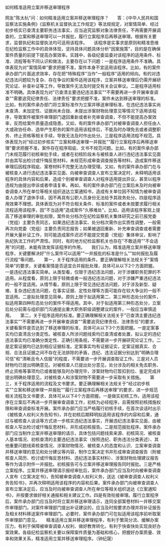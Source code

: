 如何精准适用立案并移送审理程序

网友"陈太杭"问：如何精准适用立案并移送审理程序？　　答：《中华人民共和国监察法实施条例》《监察机关监督执法工作规定》等法规规定，对案情简单、经过初步核实已查清主要职务违法事实，应当追究监察对象法律责任，不再需要开展调查的，立案和移送审理可以一并报批，履行立案程序后再移送审理。根据有关要求，监督执纪和监督执法均可适用该程序。　　该程序是实事求是原则和精准思维在纪检监察工作中的具体体现，坚持具体问题具体分析"因案施策"，目的是在确保案件质量的前提下提高办案效率。实践中，各级纪委监委对该程序的适用条件、标准、流程等有不同认识和做法，主要存在以下问题：一是程序适用条件不准确。具体表现为对"案情简单"要求把握不准，案件本身不宜适用该程序。比如，有的案件承办部门片面追求效率，存在把"特殊程序"当作"一般程序"适用的倾向。有的对违纪违法问题较为复杂、存在争议的案件适用该程序，立案并移送审理后仍需开展研究论证、补查补证等工作，导致案件无法及时提交有关会议审议。二是程序适用标准不明确。具体表现为对"已查清主要违纪违法事实""不需要再进一步开展审查调查""需要追究纪律责任、法律责任"要求把握不准，案件未达到移送审理的标准。比如，有的案件承办部门将立案标准作为立案并移送审理标准，在违纪违法事实尚未查清、未加定性、证据尚未合拢、未提出涉案财物处理意见等情况下适用该程序，导致案件被案件审理部门退回重新或者补充审查调查，不但不能提高办案效率，反而给案件质量造成隐患。又如，有的案件承办部门对被审查调查人担任由人大或政协任命、选举产生职务的案件适用该程序后，不能及时办理免去或者调整职务、终止资格等相关手续，导致无法及时作出处分。三是程序适用流程不规范。具体表现为对"经过初步核实""立案和移送审理一并报批""履行立案程序后再移送审理"要求把握不准，案件存在程序瑕疵、文书不规范问题。比如，有的案件承办部门未规范履行初核审批手续，或者在初核阶段未与被核查人进行违纪违法事实见面并由其写出检讨或忏悔反思材料，未规范形成审查调查报告等材料，造成案件移送审理后因程序瑕疵、案卷材料不完整无法办理受理。又如，有的案件承办部门在与被核查人进行违纪违法事实见面、向被审查调查人宣布立案决定时，未释明适用该程序的具体内容和后果，造成个别被审查调查人对程序适用提出异议，甚至以程序违规为由提出申诉或者申请复审。再如，有的案件承办部门在立案后未及时向被审查调查人所在单位等相关组织送达立案通知书，造成有关单位因不知情为被审查调查人办理了退休手续，因不再具有公职人员身份无法给予其政务处分。四是程序适用效果不理想。具体表现为对不符合相关条件、标准的案件或者未按要求履行相关流程适用该程序，因"不当适用"造成案件"久移难处"。比如，适用该程序客观上提高了移送审理的审批权限，案件处分档次在纪检监察机关集体研究之前已报党委（党组）主要负责同志，如果违纪违法事实、处分档次需作出实质性调整，一般需再次向党委（党组）主要负责同志报告；如果被退回重新、补充审查调查或者需要开展大量补证工作，则可能造成案件迟迟不能提交党委（党组）集体审议，影响了执纪执法工作的严肃性。同时，有的地方纪检监察机关也存在"不敢适用""不会适用"的问题，未能有效发挥该程序的作用。　　我们认为，精准适用立案并移送审理程序，关键要解决好"什么案件可以适用""一并报批的标准是什么""如何报批及履行流程"等问题。　　第一，关于程序适用的条件。要正确理解相关法规关于"案情简单"的要求，关键看案情是否适宜合并报批处理，具体可从以下2个方面把握。一是违纪违法事实简单。从类型看，仅限于违纪违法问题，对于涉嫌职务犯罪的不适用。从程度看，原则上限于轻微或者一般违纪违法问题，对于涉嫌严重违纪违法的一般不宜适用。从情节看，原则上限于常见违纪违法问题，对于涉及新型、疑难、复杂违纪违法问题，在事实证据、定性处理等方面可能存在较大争议的一般不宜适用。二是拟处理意见简单。原则上限于拟适用第二、第三种形态处分的案件，拟适用第四种形态处分的案件不得适用。其中，对于拟适用第三种形态处分，立案后处分前需与组织部门沟通提出重大职务职级调整建议的案件，一般应当审慎适用。　　第二，关于程序适用的标准。要正确理解相关法规关于"已查清主要违纪违法事实""不需要再进一步开展审查调查""需要追究纪律责任、法律责任"的要求，关键看案件是否达到了移送审理的标准，具体可从以下3个方面把握。一是定案事实均已查清且分类定性。被核查人所涉问题线索均已查清或者处置，拟认定的违纪违法事实均已准确分类定性、正确引用条规，不需要进一步开展研究论证工作。二是定案证据均已达到相应证据标准。定案事实均有证据证实，定案证据真实、合规、合法且证据之间不存在无法排除的矛盾，违纪、违法证据分别达到"明确合理可信"和"清晰且令人信服"的程度，不需要进一步开展调查取证工作。三是对人员财物均已提出明确意见。对被核查人已提出处分意见，处分涉及的相关免去职务、终止资格等事项均已或者能够及时办理完毕，涉案财物均已暂扣到位、鉴定完成并提出明确处理意见，对被核查人和涉案财物不需要进一步采取有关措施。　　第三，关于程序适用的流程及文书要求。要正确理解相关法规关于"经过初步核实""立案和移送审理一并报批""履行立案程序后再移送审理"的要求，进一步规范相关流程及文书要求，具体可从以下4个方面把握。一是做实初核工作。适用该程序在立案后不再进一步开展审查调查工作，初核为必经程序，且需按照初核措施权限和审查调查标准开展。案件承办部门应当严格履行初核手续，在首次谈话时出示《被核查人权利义务告知书》，并在初核后期释明拟适用该程序的内容和后果，通过与被核查人谈话等方式进一步核实违纪违法事实，开展违纪违法事实见面，由被核查人写出检讨或忏悔反思材料，并形成初核报告。二是规范报批程序。案件承办部门应当制作立案并移送审理的请示，具体包括问题线索来源、初核简况、被核查人基本情况、初核查清的主要违纪违法事实（按照违纪、职务违法分类表述）、其他重要问题线索核查情况、涉案财物情况、被核查人的态度和认识、立案审查调查并移送审理的意见和处分建议等内容，制作立案决定书并形成审查调查报告（附被核查人简历、检讨或忏悔反思材料、违纪违法事实材料）、涉案财物处理建议报告等作为请示附件一并报批。初核报告可与立案并移送审理报告同时报批。三是严格立案程序。立案并移送审理请示报经审批后，案件承办部门应当及时向被审查调查人宣布《立案决定书》，告知被审查调查人权利义务，送达《被审查调查人权利义务告知书》，并再次释明适用该程序的内容和后果。案件承办部门向被审查调查人宣布立案决定后，应当及时向被审查调查人所在单位等相关组织送达《立案通知书》，并按要求做好相关通报和相关建议工作。四是有效衔接审理。履行立案程序后，案件承办部门应当及时将立案并移送审理请示，连同全部案卷材料一并移交案件审理部门。对案件审理部门提出补证建议的，应当及时按要求办理并将补证报告及相关材料移送案件审理部门。必要时，案件承办部门可在拟适用该程序前听取案件审理部门意见。　　精准适用立案并移送审理程序，有利于繁简分流、缓解办案压力，有利于保障被审查调查人权利、做好教育转化，有利于快查快处实现良好办案效果。各级纪检监察机关要以保障案件质量为基础和核心，把握好办案质量、效率和效果关系，精准适用立案并移送审理程序。（钟纪晟）
